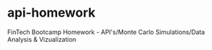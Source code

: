 # api-homework
FinTech Bootcamp Homework - API's/Monte Carlo Simulations/Data Analysis &amp; Vizualization
